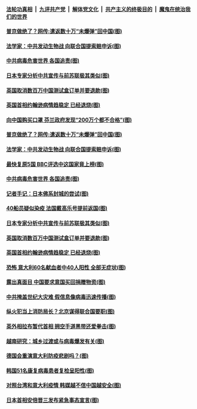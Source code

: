 

####  [法轮功真相](../../../../basic/blob/master/README.md?t=04091301) &nbsp;|&nbsp; [九评共产党](../../../../9ping.md/blob/master/README.md?t=04091301) &nbsp;|&nbsp; [解体党文化](../../../../jtdwh.md/blob/master/README.md?t=04091301)  &nbsp;|&nbsp; [共产主义的终极目的](../../../../gczydzjmd.md/blob/master/README.md?t=04091301) &nbsp;|&nbsp; [魔鬼在统治我们的世界](../../../../mgztzwmdsj.md/blob/master/README.md?t=04091301) 

#### [普京做绝了？网传:遣返数十万“未爆弹”回中国(图)](../pages/p9/929142.md?t=04091301) 

#### [法学家：中共发动生物战 向联合国提索赔申诉(图)](../pages/p9/929060.md?t=04091301) 

#### [中共病毒危害世界 各国追责(图)](../pages/p9/929118.md?t=04091301) 

#### [日本专家分析中共宣传与前苏联极其类似(图)](../pages/p9/929095.md?t=04091301) 

#### [英国取消数百万中国测试盒订单并要退款(图)](../pages/p9/929090.md?t=04091301) 

#### [英国首相约翰逊病情趋稳定 已经退烧(图)](../pages/p9/929072.md?t=04091301) 

#### [向中国购买口罩 芬兰政府发现“200万个都不合格”(图)](../pages/p9/929129.md?t=04091301) 

#### [普京做绝了？网传:遣返数十万“未爆弹”回中国(图)](../pages/p9/929142.md?t=04091301) 

#### [法学家：中共发动生物战 向联合国提索赔申诉(图)](../pages/p9/929060.md?t=04091301) 

#### [最快复原5国 BBC评选中这国家竟上榜(图)](../pages/p9/929069.md?t=04091301) 

#### [中共病毒危害世界 各国追责(图)](../pages/p9/929118.md?t=04091301) 

#### [记者手记：日本佛系封城的尝试(图)](../pages/p9/929111.md?t=04091301) 

#### [40船员疑似染疫 法国戴高乐号提前返国(图)](../pages/p9/929109.md?t=04091301) 

#### [日本专家分析中共宣传与前苏联极其类似(图)](../pages/p9/929095.md?t=04091301) 

#### [英国取消数百万中国测试盒订单并要退款(图)](../pages/p9/929090.md?t=04091301) 

#### [英国首相约翰逊病情趋稳定 已经退烧(图)](../pages/p9/929072.md?t=04091301) 

#### [恐怖 意大利60名献血者中40人阳性 全部无症状(图)](../pages/p9/928962.md?t=04091301) 

#### [露出真面目 中国要求意国买回捐赠物资(图)](../pages/p9/928940.md?t=04091301) 

#### [中共掩盖世纪大灾难 假信息像病毒迅速传播(图)](../pages/p9/928953.md?t=04091301) 

#### [纵火犯当上消防局长？北京谋得联合国要职(图)](../pages/p9/929004.md?t=04091301) 

#### [英外相拉布暂代首相 拥空手道黑带还爱拳击(图)](../pages/p9/929006.md?t=04091301) 

#### [越南研究：城乡过渡或与病毒爆发有关(图)](../pages/p9/929005.md?t=04091301) 

#### [德国会重演意大利防疫悲剧吗？(图)](../pages/p9/928998.md?t=04091301) 

#### [韩国51名康复病毒患者复检呈阳性(图)](../pages/p9/928995.md?t=04091301) 

#### [对照台湾和意大利疫情 韩媒越不信中国越安全(图)](../pages/p9/928948.md?t=04091301) 

#### [日本首相安倍晋三发布紧急事态宣言(图)](../pages/p9/928935.md?t=04091301) 

